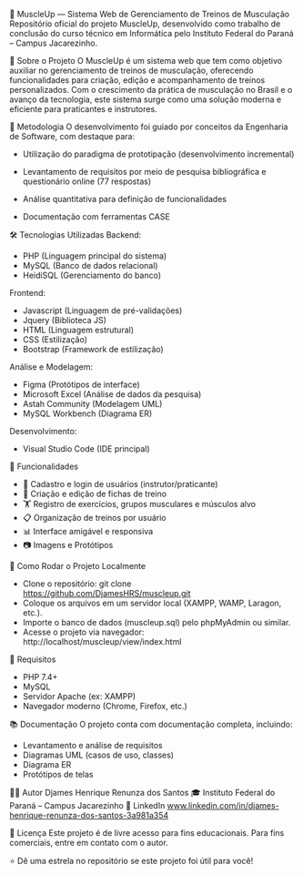 💪 MuscleUp — Sistema Web de Gerenciamento de Treinos de Musculação
Repositório oficial do projeto MuscleUp, desenvolvido como trabalho de conclusão do curso técnico em Informática pelo Instituto Federal do Paraná – Campus Jacarezinho.

📌 Sobre o Projeto
O MuscleUp é um sistema web que tem como objetivo auxiliar no gerenciamento de treinos de musculação, oferecendo funcionalidades para criação, edição e acompanhamento de treinos personalizados. Com o crescimento da prática de musculação no Brasil e o avanço da tecnologia, este sistema surge como uma solução moderna e eficiente para praticantes e instrutores.

🧠 Metodologia
O desenvolvimento foi guiado por conceitos da Engenharia de Software, com destaque para:

- Utilização do paradigma de prototipação (desenvolvimento incremental)

- Levantamento de requisitos por meio de pesquisa bibliográfica e questionário online (77 respostas)

- Análise quantitativa para definição de funcionalidades

- Documentação com ferramentas CASE

🛠️ Tecnologias Utilizadas
Backend:
- PHP (Linguagem principal do sistema)
- MySQL (Banco de dados relacional)
- HeidiSQL (Gerenciamento do banco)

Frontend:
- Javascript (Linguagem de pré-validações)
- Jquery (Biblioteca JS)
- HTML (Linguagem estrutural)
- CSS (Estilização)
- Bootstrap (Framework de estilização)

Análise e Modelagem:
- Figma (Protótipos de interface)
- Microsoft Excel (Análise de dados da pesquisa)
- Astah Community (Modelagem UML)
- MySQL Workbench (Diagrama ER)

Desenvolvimento:
- Visual Studio Code (IDE principal)

📂 Funcionalidades
- 👤 Cadastro e login de usuários (instrutor/praticante)
- 📝 Criação e edição de fichas de treino
- 🏋️ Registro de exercícios, grupos musculares e músculos alvo
- 📋 Organização de treinos por usuário
- 📊 Interface amigável e responsiva
- 📷 Imagens e Protótipos

🚀 Como Rodar o Projeto Localmente
- Clone o repositório: git clone https://github.com/DjamesHRS/muscleup.git
- Coloque os arquivos em um servidor local (XAMPP, WAMP, Laragon, etc.).
- Importe o banco de dados (muscleup.sql) pelo phpMyAdmin ou similar.
- Acesse o projeto via navegador: http://localhost/muscleup/view/index.html

📎 Requisitos
- PHP 7.4+
- MySQL
- Servidor Apache (ex: XAMPP)
- Navegador moderno (Chrome, Firefox, etc.)

📚 Documentação
O projeto conta com documentação completa, incluindo:
- Levantamento e análise de requisitos
- Diagramas UML (casos de uso, classes)
- Diagrama ER
- Protótipos de telas

👨‍💻 Autor
Djames Henrique Renunza dos Santos
🎓 Instituto Federal do Paraná – Campus Jacarezinho
🔗 LinkedIn www.linkedin.com/in/djames-henrique-renunza-dos-santos-3a981a354

📝 Licença
Este projeto é de livre acesso para fins educacionais. Para fins comerciais, entre em contato com o autor.

⭐ Dê uma estrela no repositório se este projeto foi útil para você!
